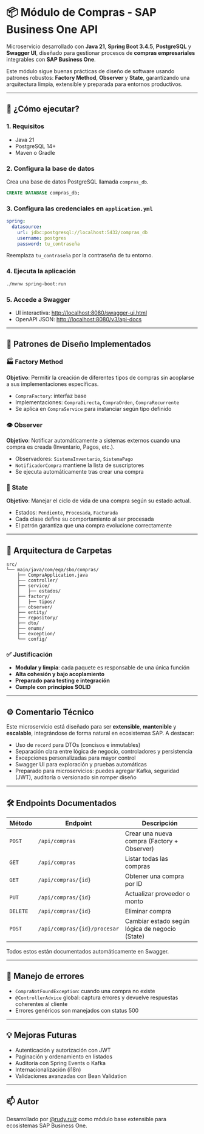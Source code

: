 # 📦 Módulo de Compras - SAP Business One API

Microservicio desarrollado con **Java 21**, **Spring Boot 3.4.5**, **PostgreSQL** y **Swagger UI**, diseñado para gestionar procesos de **compras empresariales** integrables con **SAP Business One**.

Este módulo sigue buenas prácticas de diseño de software usando patrones robustos: **Factory Method**, **Observer** y **State**, garantizando una arquitectura limpia, extensible y preparada para entornos productivos.

---

## 🚀 ¿Cómo ejecutar?

### 1. Requisitos

- Java 21
- PostgreSQL 14+
- Maven o Gradle

### 2. Configura la base de datos

Crea una base de datos PostgreSQL llamada `compras_db`.

```sql
CREATE DATABASE compras_db;
```

### 3. Configura las credenciales en `application.yml`

```yaml
spring:
  datasource:
    url: jdbc:postgresql://localhost:5432/compras_db
    username: postgres
    password: tu_contraseña
```

Reemplaza `tu_contraseña` por la contraseña de tu entorno.

### 4. Ejecuta la aplicación

```bash
./mvnw spring-boot:run
```

### 5. Accede a Swagger

- UI interactiva: [http://localhost:8080/swagger-ui.html](http://localhost:8080/swagger-ui.html)
- OpenAPI JSON: [http://localhost:8080/v3/api-docs](http://localhost:8080/v3/api-docs)

---

## 🧠 Patrones de Diseño Implementados

### 🏭 Factory Method

**Objetivo**: Permitir la creación de diferentes tipos de compras sin acoplarse a sus implementaciones específicas.

- `CompraFactory`: interfaz base
- Implementaciones: `CompraDirecta`, `CompraOrden`, `CompraRecurrente`
- Se aplica en `CompraService` para instanciar según tipo definido

### 👁️ Observer

**Objetivo**: Notificar automáticamente a sistemas externos cuando una compra es creada (Inventario, Pagos, etc.).

- Observadores: `SistemaInventario`, `SistemaPago`
- `NotificadorCompra` mantiene la lista de suscriptores
- Se ejecuta automáticamente tras crear una compra

### 🔄 State

**Objetivo**: Manejar el ciclo de vida de una compra según su estado actual.

- Estados: `Pendiente`, `Procesada`, `Facturada`
- Cada clase define su comportamiento al ser procesada
- El patrón garantiza que una compra evolucione correctamente

---

## 📐 Arquitectura de Carpetas

```
src/
└── main/java/com/eqa/sbo/compras/
    ├── CompraApplication.java
    ├── controller/
    ├── service/
    │   ├── estados/
    ├── factory/
    │   ├── tipos/
    ├── observer/
    ├── entity/
    ├── repository/
    ├── dto/
    ├── enums/
    ├── exception/
    └── config/
```

### ✅ Justificación

- **Modular y limpia**: cada paquete es responsable de una única función
- **Alta cohesión y bajo acoplamiento**
- **Preparado para testing e integración**
- **Cumple con principios SOLID**

---

## ⚙️ Comentario Técnico

Este microservicio está diseñado para ser **extensible**, **mantenible** y **escalable**, integrándose de forma natural en ecosistemas SAP. A destacar:

- Uso de `record` para DTOs (concisos e inmutables)
- Separación clara entre lógica de negocio, controladores y persistencia
- Excepciones personalizadas para mayor control
- Swagger UI para exploración y pruebas automáticas
- Preparado para microservicios: puedes agregar Kafka, seguridad (JWT), auditoría o versionado sin romper diseño

---

## 🛠️ Endpoints Documentados

| Método     | Endpoint                    | Descripción                            |
|------------|-----------------------------|----------------------------------------|
| `POST`     | `/api/compras`              | Crear una nueva compra (Factory + Observer) |
| `GET`      | `/api/compras`              | Listar todas las compras               |
| `GET`      | `/api/compras/{id}`         | Obtener una compra por ID              |
| `PUT`      | `/api/compras/{id}`         | Actualizar proveedor o monto           |
| `DELETE`   | `/api/compras/{id}`         | Eliminar compra                        |
| `POST`     | `/api/compras/{id}/procesar`| Cambiar estado según lógica de negocio (State) |

Todos estos están documentados automáticamente en Swagger.

---

## 🧪 Manejo de errores

- `CompraNotFoundException`: cuando una compra no existe
- `@ControllerAdvice` global: captura errores y devuelve respuestas coherentes al cliente
- Errores genéricos son manejados con status 500

---

## 💡 Mejoras Futuras

- Autenticación y autorización con JWT
- Paginación y ordenamiento en listados
- Auditoría con Spring Events o Kafka
- Internacionalización (i18n)
- Validaciones avanzadas con Bean Validation

---

## 📫 Autor

Desarrollado por [@rudy.ruiz](mailto:rudy.ruiz@) como módulo base extensible para ecosistemas SAP Business One.
